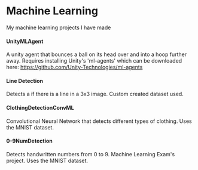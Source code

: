 # Machine Learning
My machine learning projects I have made

#### UnityMLAgent
A unity agent that bounces a ball on its head over and into a hoop further away. Requires installing Unity's 'ml-agents' which can be downloaded here: https://github.com/Unity-Technologies/ml-agents

#### Line Detection
Detects a if there is a line in a 3x3 image. Custom created dataset used.

#### ClothingDetectionConvML
Convolutional Neural Network that detects different types of clothing. Uses the MNIST dataset.

#### 0-9NumDetection
Detects handwritten numbers from 0 to 9. Machine Learning Exam's project. Uses the MNIST dataset.
